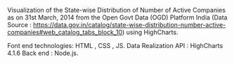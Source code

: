 Visualization of the State-wise Distribution of Number of Active Companies as on 31st March, 2014 from the Open Govt Data (OGD) Platform India (Data Source : https://data.gov.in/catalog/state-wise-distribution-number-active-companies#web_catalog_tabs_block_10) using HighCharts. 

Font end technologies: HTML , CSS , JS. 
Data Realization API : HighCharts 4.1.6
Back end : Node.js.






